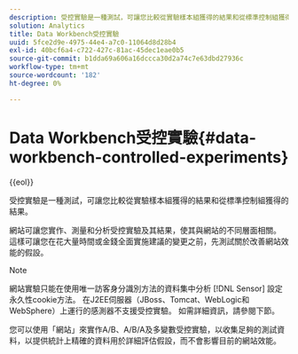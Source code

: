 ```yaml
---
description: 受控實驗是一種測試，可讓您比較從實驗樣本組獲得的結果和從標準控制組獲得的結果。
solution: Analytics
title: Data Workbench受控實驗
uuid: 5fce2d9e-4975-44e4-a7c0-11064d8d28b4
exl-id: 40bcf6a4-c722-427c-81ac-45dec1eae0b5
source-git-commit: b1dda69a606a16dccca30d2a74c7e63dbd27936c
workflow-type: tm+mt
source-wordcount: '182'
ht-degree: 0%

---
```


# Data Workbench受控實驗{#data-workbench-controlled-experiments}

{{eol}}

受控實驗是一種測試，可讓您比較從實驗樣本組獲得的結果和從標準控制組獲得的結果。

網站可讓您實作、測量和分析受控實驗及其結果，使其與網站的不同層面相關。 這樣可讓您在花大量時間或金錢全面實施建議的變更之前，先測試關於改善網站效能的假設。

>[!NOTE]
>
>網站實驗只能在使用唯一訪客身分識別方法的資料集中分析 [!DNL Sensor] 設定永久性cookie方法。 在J2EE伺服器（JBoss、Tomcat、WebLogic和WebSphere）上運行的感測器不支援受控實驗。 如需詳細資訊，請參閱下節。

您可以使用「網站」來實作A/B、A/B/A及多變數受控實驗，以收集足夠的測試資料，以提供統計上精確的資料用於詳細評估假設，而不會影響目前的網站效能。
